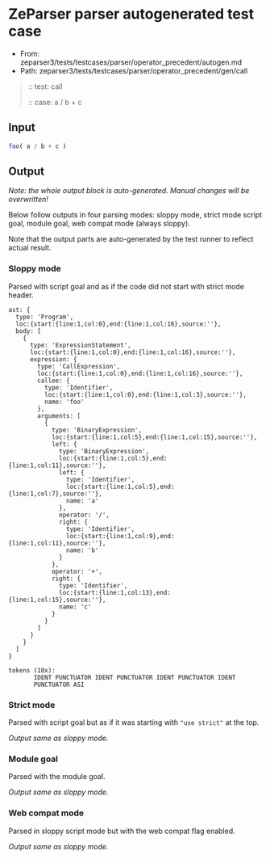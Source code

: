# ZeParser parser autogenerated test case

- From: zeparser3/tests/testcases/parser/operator_precedent/autogen.md
- Path: zeparser3/tests/testcases/parser/operator_precedent/gen/call

> :: test: call
>
> :: case: a / b + c

## Input


`````js
foo( a / b + c )
`````

## Output

_Note: the whole output block is auto-generated. Manual changes will be overwritten!_

Below follow outputs in four parsing modes: sloppy mode, strict mode script goal, module goal, web compat mode (always sloppy).

Note that the output parts are auto-generated by the test runner to reflect actual result.

### Sloppy mode

Parsed with script goal and as if the code did not start with strict mode header.

`````
ast: {
  type: 'Program',
  loc:{start:{line:1,col:0},end:{line:1,col:16},source:''},
  body: [
    {
      type: 'ExpressionStatement',
      loc:{start:{line:1,col:0},end:{line:1,col:16},source:''},
      expression: {
        type: 'CallExpression',
        loc:{start:{line:1,col:0},end:{line:1,col:16},source:''},
        callee: {
          type: 'Identifier',
          loc:{start:{line:1,col:0},end:{line:1,col:3},source:''},
          name: 'foo'
        },
        arguments: [
          {
            type: 'BinaryExpression',
            loc:{start:{line:1,col:5},end:{line:1,col:15},source:''},
            left: {
              type: 'BinaryExpression',
              loc:{start:{line:1,col:5},end:{line:1,col:11},source:''},
              left: {
                type: 'Identifier',
                loc:{start:{line:1,col:5},end:{line:1,col:7},source:''},
                name: 'a'
              },
              operator: '/',
              right: {
                type: 'Identifier',
                loc:{start:{line:1,col:9},end:{line:1,col:11},source:''},
                name: 'b'
              }
            },
            operator: '+',
            right: {
              type: 'Identifier',
              loc:{start:{line:1,col:13},end:{line:1,col:15},source:''},
              name: 'c'
            }
          }
        ]
      }
    }
  ]
}

tokens (10x):
       IDENT PUNCTUATOR IDENT PUNCTUATOR IDENT PUNCTUATOR IDENT
       PUNCTUATOR ASI
`````

### Strict mode

Parsed with script goal but as if it was starting with `"use strict"` at the top.

_Output same as sloppy mode._

### Module goal

Parsed with the module goal.

_Output same as sloppy mode._

### Web compat mode

Parsed in sloppy script mode but with the web compat flag enabled.

_Output same as sloppy mode._
